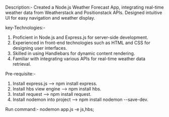 Description:- Created a Node.js Weather Forecast App, integrating real-time weather data from Weatherstack and Positionstack APIs. Designed intuitive UI for easy navigation and weather display.

key-Technologies:- 
1.  Proficient in Node.js and Express.js for server-side development.
2.  Experienced in front-end technologies such as HTML and CSS for designing user interfaces.
3.  Skilled in using Handlebars for dynamic content rendering.
4.  Familiar with integrating various APIs for real-time weather data retrieval.

Pre-requisite:- 
 1. Install express.js --> npm install express.
 2. Install hbs view engine --> npm install hbs.
 3. Install request --> npm install request.
 4. Install nodemon into project --> npm install nodemon --save-dev.


Run command:- nodemon app.js -e js,hbs;